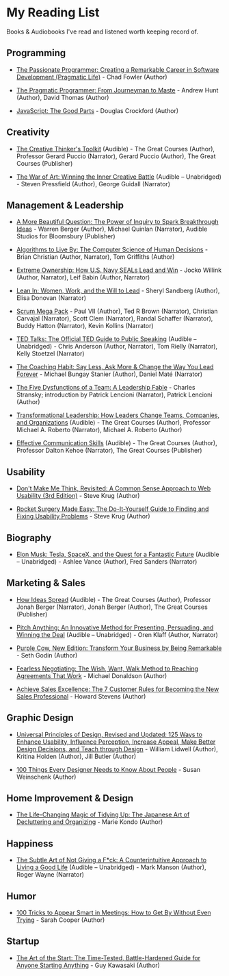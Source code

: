 # My Reading List

Books & Audiobooks I've read and listened worth keeping record of.

## Programming

+ [The Passionate Programmer: Creating a Remarkable Career in Software Development (Pragmatic Life)](http://amzn.to/2oBafiP) - Chad Fowler (Author)

+ [The Pragmatic Programmer: From Journeyman to Maste](http://amzn.to/2o1HNp5) - Andrew Hunt (Author), David Thomas (Author)

+ [JavaScript: The Good Parts](http://amzn.to/2nCM3rE) - Douglas Crockford (Author)

## Creativity

+ [The Creative Thinker's Toolkit](https://www.amazon.com/The-Creative-Thinkers-Toolkit/dp/B00GT1MXHM/) (Audible) - The Great Courses (Author), Professor Gerard Puccio (Narrator), Gerard Puccio (Author), The Great Courses (Publisher)

+ [The War of Art: Winning the Inner Creative Battle](http://amzn.to/2n9GLZo) (Audible – Unabridged) - Steven Pressfield (Author), George Guidall (Narrator)

## Management & Leadership

+ [A More Beautiful Question: The Power of Inquiry to Spark Breakthrough Ideas](http://amzn.to/2vlaPAN) - Warren Berger (Author), Michael Quinlan (Narrator), Audible Studios for Bloomsbury (Publisher)

+ [Algorithms to Live By: The Computer Science of Human Decisions](http://amzn.to/2oBbUVx) - Brian Christian (Author, Narrator), Tom Griffiths (Author)

+ [Extreme Ownership: How U.S. Navy SEALs Lead and Win](http://amzn.to/2oGzFsq) - 
 Jocko Willink (Author, Narrator), Leif Babin (Author, Narrator)

+ [Lean In: Women, Work, and the Will to Lead](http://amzn.to/2n9vubx) - Sheryl Sandberg (Author), Elisa Donovan (Narrator)

+ [Scrum Mega Pack](http://amzn.to/2o89D3f) - Paul VII (Author), Ted R Brown (Narrator), Christian Carvajal (Narrator), Scott Clem (Narrator), Randal Schaffer (Narrator), Buddy Hatton (Narrator), Kevin Kollins (Narrator)

+ [TED Talks: The Official TED Guide to Public Speaking](http://amzn.to/2n9yW5L) (Audible – Unabridged) - Chris Anderson (Author, Narrator), Tom Rielly (Narrator), Kelly Stoetzel (Narrator)

+ [The Coaching Habit: Say Less, Ask More & Change the Way You Lead Forever](http://amzn.to/2nIrfzH) - Michael Bungay Stanier (Author), Daniel Maté (Narrator)

+ [The Five Dysfunctions of a Team: A Leadership Fable](http://amzn.to/2o1ptfI) - Charles Stransky; introduction by Patrick Lencioni (Narrator), Patrick Lencioni (Author)

+ [Transformational Leadership: How Leaders Change Teams, Companies, and Organizations](http://amzn.to/2n9l4Zk) (Audible) - The Great Courses (Author), Professor Michael A. Roberto (Narrator), Michael A. Roberto (Author)

+ [Effective Communication Skills](https://www.audible.com/pd/Self-Development/Effective-Communication-Skills-Audiobook/B00D94332Q) (Audible) - The Great Courses (Author), Professor Dalton Kehoe (Narrator), The Great Courses (Publisher)

## Usability

+ [Don't Make Me Think, Revisited: A Common Sense Approach to Web Usability (3rd Edition)](http://amzn.to/2oBrwIC) - Steve Krug (Author)

+ [Rocket Surgery Made Easy: The Do-It-Yourself Guide to Finding and Fixing Usability Problems](http://amzn.to/2nW4DfY) - Steve Krug (Author)

## Biography

+ [Elon Musk: Tesla, SpaceX, and the Quest for a Fantastic Future](http://amzn.to/2rIXrbI) (Audible – Unabridged) - Ashlee Vance (Author), Fred Sanders (Narrator)

## Marketing & Sales

+ [How Ideas Spread](https://www.amazon.com/How-Ideas-Spread/dp/B00MFW91MO) (Audible) - The Great Courses (Author), Professor Jonah Berger (Narrator), Jonah Berger (Author), The Great Courses (Publisher)

+ [Pitch Anything: An Innovative Method for Presenting, Persuading, and Winning the Deal](http://amzn.to/2oGRK9Q) (Audible – Unabridged) - Oren Klaff (Author, Narrator)

+ [Purple Cow, New Edition: Transform Your Business by Being Remarkable](http://amzn.to/2oB9CWs) - Seth Godin (Author)

+ [Fearless Negotiating: The Wish, Want, Walk Method to Reaching Agreements That Work](http://amzn.to/2oAo2X3) - Michael Donaldson (Author)

+ [Achieve Sales Excellence: The 7 Customer Rules for Becoming the New Sales Professional](http://amzn.to/2oBbf6d) - Howard Stevens (Author)

## Graphic Design

+ [Universal Principles of Design, Revised and Updated: 125 Ways to Enhance Usability, Influence Perception, Increase Appeal, Make Better Design Decisions, and Teach through Design](http://amzn.to/2oBaXwv) - William Lidwell (Author), Kritina Holden (Author), Jill Butler (Author)

+ [100 Things Every Designer Needs to Know About People](http://amzn.to/2n9rHuM) - Susan Weinschenk (Author)

## Home Improvement & Design

+ [The Life-Changing Magic of Tidying Up: The Japanese Art of Decluttering and Organizing](http://amzn.to/2o7UDT0) - Marie Kondo (Author)

## Happiness

+ [The Subtle Art of Not Giving a F*ck: A Counterintuitive Approach to Living a Good Life](http://amzn.to/2oB8PVx) (Audible – Unabridged) - Mark Manson (Author), Roger Wayne (Narrator)

## Humor

+ [100 Tricks to Appear Smart in Meetings: How to Get By Without Even Trying](http://amzn.to/2n9GAgw) - Sarah Cooper (Author)

## Startup

+ [The Art of the Start: The Time-Tested, Battle-Hardened Guide for Anyone Starting Anything](http://amzn.to/2oBbsX3) - Guy Kawasaki (Author)

